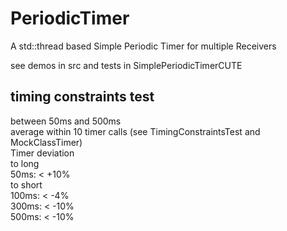 # PeriodicTimer
A std::thread based Simple Periodic Timer for multiple Receivers

see demos in src and tests in SimplePeriodicTimerCUTE
## timing constraints test 
between 50ms and 500ms   
average within 10 timer calls (see TimingConstraintsTest and MockClassTimer)   
Timer   deviation   
to long   
50ms: < +10%   
to short   
100ms: < -4%   
300ms: < -10%   
500ms: < -10%   
